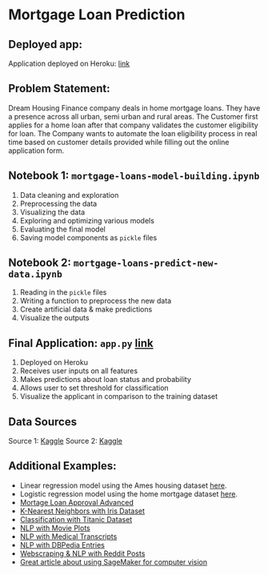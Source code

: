 # Mortgage Loan Prediction

## Deployed app:
Application deployed on Heroku: [link](https://loan-approval-classifier-adv.herokuapp.com/)

## Problem Statement:
Dream Housing Finance company deals in home mortgage loans. They have a presence across all urban, semi urban and rural areas. The Customer first applies for a home loan after that company validates the customer eligibility for loan. The Company wants to automate the loan eligibility process in real time based on customer details provided while filling out the online application form.

## Notebook 1: `mortgage-loans-model-building.ipynb`
1. Data cleaning and exploration
2. Preprocessing the data
3. Visualizing the data
4. Exploring and optimizing various models
5. Evaluating the final model
6. Saving model components as `pickle` files

## Notebook 2: `mortgage-loans-predict-new-data.ipynb`
1. Reading in the `pickle` files
2. Writing a function to preprocess the new data
3. Create artificial data & make predictions
4. Visualize the outputs

## Final Application: `app.py` [link](https://loan-approval-classifier-adv.herokuapp.com/)
1. Deployed on Heroku
2. Receives user inputs on all features
3. Makes predictions about loan status and probability
4. Allows user to set threshold for classification
5. Visualize the applicant in comparison to the training dataset

## Data Sources
Source 1: [Kaggle](https://www.kaggle.com/ufffnick/loan-prediction-dream-housing-finance)
Source 2: [Kaggle](https://www.kaggle.com/burak3ergun/loan-data-set)


## Additional Examples:
* Linear regression model using the Ames housing dataset [here](https://ames-housing-linear-reg.herokuapp.com/).
* Logistic regression model using the home mortgage dataset [here](https://loan-approval-classifier.herokuapp.com/).
* [Mortage Loan Approval Advanced](https://loan-approval-classifier-adv.herokuapp.com/)
* [K-Nearest Neighbors with Iris Dataset](https://knn-iris-classifier.herokuapp.com/)
* [Classification with Titanic Dataset](https://titanic-classifier-2021.herokuapp.com)
* [NLP with Movie Plots](https://tmdb-rf-genres.herokuapp.com/)
* [NLP with Medical Transcripts](http://austinlasseter.com/LDA-medical-transcripts/)
* [NLP with DBPedia Entries](https://austinlasseter.medium.com/deploy-an-nlp-classification-model-with-amazon-sagemaker-and-lambda-cd5ea6339781)
* [Webscraping & NLP with Reddit Posts](https://reddit-webscraper.herokuapp.com/)
* [Great article about using SageMaker for computer vision](https://aws.amazon.com/blogs/machine-learning/deploying-machine-learning-models-as-serverless-apis/)
